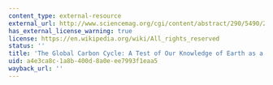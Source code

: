 ```yaml
---
content_type: external-resource
external_url: http://www.sciencemag.org/cgi/content/abstract/290/5490/291
has_external_license_warning: true
license: https://en.wikipedia.org/wiki/All_rights_reserved
status: ''
title: 'The Global Carbon Cycle: A Test of Our Knowledge of Earth as a System'
uid: a4e3ca8c-1a8b-400d-8a0e-ee7993f1eaa5
wayback_url: ''
---
```

